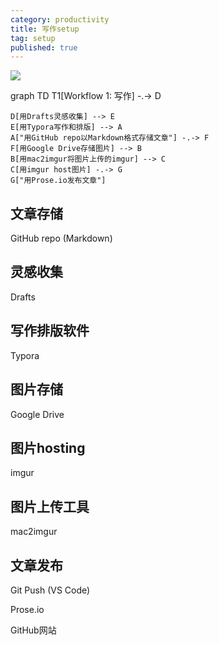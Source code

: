 ```yaml
---
category: productivity
title: 写作setup
tag: setup
published: true
---
```


![](https://mermaid.ink/svg/eyJjb2RlIjoiICAgIGdyYXBoIFREXG4gICAgVDFbV29ya2Zsb3cgMTog5YaZ5L2cXSAtLi0-IERcblxuICAgIERb55SoRHJhZnRz54G15oSf5pS26ZuGXSAtLT4gRVxuICAgIEVb55SoVHlwb3Jh5YaZ5L2c5ZKM5o6S54mIXSAtLT4gQVxuICAgIEFbXCLnlKhHaXRIdWIgcmVwb-S7pU1hcmtkb3du5qC85byP5a2Y5YKo5paH56ugXCJdIC0uLT4gRlxuICAgIEZb55SoR29vZ2xlIERyaXZl5a2Y5YKo5Zu-54mHXSAtLT4gQlxuICAgIEJb55SobWFjMmltZ3Vy5bCG5Zu-54mH5LiK5Lyg55qEaW1ndXJdIC0tPiBDXG4gICAgQ1vnlKhpbWd1ciBob3N05Zu-54mHXSAtLi0-IEdcbiAgICBHW1wi55SoUHJvc2UuaW_lj5HluIPmlofnq6BcIl0iLCJtZXJtYWlkIjp7InRoZW1lIjoiZGVmYXVsdCJ9LCJ1cGRhdGVFZGl0b3IiOmZhbHNlfQ)

<div class="mermaid">
    graph TD
    T1[Workflow 1: 写作] -.-> D

    D[用Drafts灵感收集] --> E
    E[用Typora写作和排版] --> A
    A["用GitHub repo以Markdown格式存储文章"] -.-> F
    F[用Google Drive存储图片] --> B
    B[用mac2imgur将图片上传的imgur] --> C
    C[用imgur host图片] -.-> G
    G["用Prose.io发布文章"]
</div>

## 文章存储

GitHub repo (Markdown)

## 灵感收集

Drafts

## 写作排版软件

Typora

## 图片存储

Google Drive

## 图片hosting

imgur

## 图片上传工具

mac2imgur

## 文章发布

Git Push (VS Code)

Prose.io

GitHub网站
